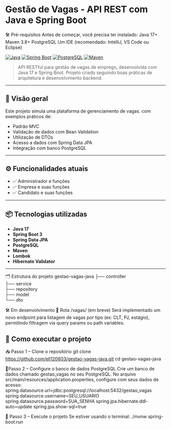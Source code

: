 # Gestão de Vagas - API REST com Java e Spring Boot
🛠 Pré-requisitos
Antes de começar, você precisa ter instalado:
Java 17+
Maven 3.8+
PostgreSQL
Um IDE (recomendado: IntelliJ, VS Code ou Eclipse)


[![Java](https://img.shields.io/badge/Java-17-blue?logo=java)](https://www.oracle.com/java/)
[![Spring Boot](https://img.shields.io/badge/Spring%20Boot-3.0-brightgreen?logo=springboot)](https://spring.io/projects/spring-boot)
[![PostgreSQL](https://img.shields.io/badge/PostgreSQL-15-blueviolet?logo=postgresql)](https://www.postgresql.org/)
[![Maven](https://img.shields.io/badge/Maven-3.8-orange?logo=apache-maven)](https://maven.apache.org/)

> API RESTful para gestão de vagas de emprego, desenvolvida com Java 17 e Spring Boot. Projeto criado seguindo boas práticas de arquitetura e desenvolvimento backend.

---

## 🧩 Visão geral

Este projeto simula uma plataforma de gerenciamento de vagas. com exemplos práticos de:

- Padrão MVC
- Validação de dados com Bean Validation
- Utilização de DTOs
- Acesso a dados com Spring Data JPA
- Integração com banco PostgreSQL

---

## ⚙️ Funcionalidades atuais

- ✅ Administrador e funções
- ✅ Empresa e suas funções 
- ✅ Candidato e suas funções

---

## 📦 Tecnologias utilizadas

- **Java 17**
- **Spring Boot 3**
- **Spring Data JPA**
- **PostgreSQL**
- **Maven**
- **Lombok**
- **Hibernate Validator**

---



🗂 Estrutura do projeto
gestao-vagas-java
├── controller    
├── service        
├── repository     
├── model          
└── dto        


🛠️ Em desenvolvimento
🔄 Rota /vagas/ (em breve)
Será implementado um novo endpoint para listagem de vagas por tipo (ex: CLT, PJ, estágio), permitindo filtragem via query params ou path variables.
## 🚀 Como executar o projeto
📥 Passo 1 – Clone o repositório
git clone https://github.com/ell120603/gestao-vagas-java.git
cd gestao-vagas-java


🧾Passo 2 – Configure o banco de dados PostgreSQL
Crie um banco de dados chamado gestao_vagas no seu PostgreSQL.
No arquivo src/main/resources/application.properties, configure com seus dados de acesso:
spring.datasource.url=jdbc:postgresql://localhost:5432/gestao_vagas
spring.datasource.username=SEU_USUARIO
spring.datasource.password=SUA_SENHA
spring.jpa.hibernate.ddl-auto=update
spring.jpa.show-sql=true



🚀 Passo 3 – Execute o projeto
Se estiver usando o terminal:
./mvnw spring-boot:run
